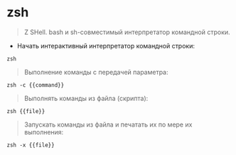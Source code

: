 # zsh

> Z SHell. bash и sh-совместимый интерпретатор командной строки.

- Начать интерактивный интерпретатор командной строки:

`zsh`

> Выполнение команды с передачей параметра:

`zsh -c {{command}}`

> Выполнять команды из файла (скрипта):

`zsh {{file}}`

> Запускать команды из файла и печатать их по мере их выполнения:

`zsh -x {{file}}`

